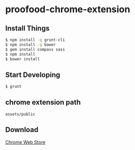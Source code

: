 # proofood-chrome-extension

## Install Things

``` sh
$ npm install -g grunt-cli
$ npm install -g bower
$ gem install compass sass
$ npm install
$ bower install
```

## Start Developing
``` sh
$ grunt
```

## chrome extension path
```
assets/public
```

## Download

[Chrome Web Store](https://chrome.google.com/webstore/detail/proofood/cmlgcooedoncdldaibaaimjhbimnhlfj/reviews)